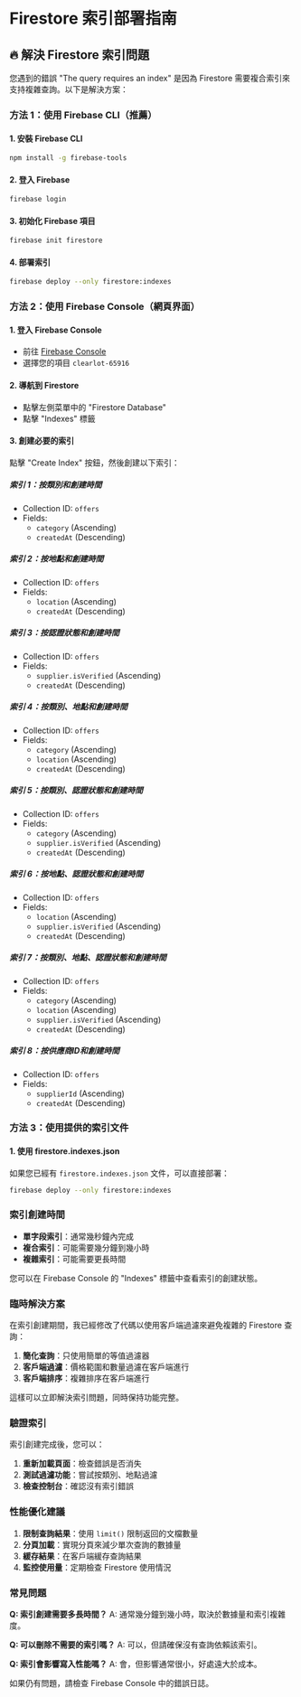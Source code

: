 # Firestore 索引部署指南

## 🔥 **解決 Firestore 索引問題**

您遇到的錯誤 "The query requires an index" 是因為 Firestore 需要複合索引來支持複雜查詢。以下是解決方案：

### **方法 1：使用 Firebase CLI（推薦）**

#### **1. 安裝 Firebase CLI**
```bash
npm install -g firebase-tools
```

#### **2. 登入 Firebase**
```bash
firebase login
```

#### **3. 初始化 Firebase 項目**
```bash
firebase init firestore
```

#### **4. 部署索引**
```bash
firebase deploy --only firestore:indexes
```

### **方法 2：使用 Firebase Console（網頁界面）**

#### **1. 登入 Firebase Console**
- 前往 [Firebase Console](https://console.firebase.google.com/)
- 選擇您的項目 `clearlot-65916`

#### **2. 導航到 Firestore**
- 點擊左側菜單中的 "Firestore Database"
- 點擊 "Indexes" 標籤

#### **3. 創建必要的索引**

點擊 "Create Index" 按鈕，然後創建以下索引：

##### **索引 1：按類別和創建時間**
- Collection ID: `offers`
- Fields:
  - `category` (Ascending)
  - `createdAt` (Descending)

##### **索引 2：按地點和創建時間**
- Collection ID: `offers`
- Fields:
  - `location` (Ascending)
  - `createdAt` (Descending)

##### **索引 3：按認證狀態和創建時間**
- Collection ID: `offers`
- Fields:
  - `supplier.isVerified` (Ascending)
  - `createdAt` (Descending)

##### **索引 4：按類別、地點和創建時間**
- Collection ID: `offers`
- Fields:
  - `category` (Ascending)
  - `location` (Ascending)
  - `createdAt` (Descending)

##### **索引 5：按類別、認證狀態和創建時間**
- Collection ID: `offers`
- Fields:
  - `category` (Ascending)
  - `supplier.isVerified` (Ascending)
  - `createdAt` (Descending)

##### **索引 6：按地點、認證狀態和創建時間**
- Collection ID: `offers`
- Fields:
  - `location` (Ascending)
  - `supplier.isVerified` (Ascending)
  - `createdAt` (Descending)

##### **索引 7：按類別、地點、認證狀態和創建時間**
- Collection ID: `offers`
- Fields:
  - `category` (Ascending)
  - `location` (Ascending)
  - `supplier.isVerified` (Ascending)
  - `createdAt` (Descending)

##### **索引 8：按供應商ID和創建時間**
- Collection ID: `offers`
- Fields:
  - `supplierId` (Ascending)
  - `createdAt` (Descending)

### **方法 3：使用提供的索引文件**

#### **1. 使用 firestore.indexes.json**
如果您已經有 `firestore.indexes.json` 文件，可以直接部署：

```bash
firebase deploy --only firestore:indexes
```

### **索引創建時間**

- **單字段索引**：通常幾秒鐘內完成
- **複合索引**：可能需要幾分鐘到幾小時
- **複雜索引**：可能需要更長時間

您可以在 Firebase Console 的 "Indexes" 標籤中查看索引的創建狀態。

### **臨時解決方案**

在索引創建期間，我已經修改了代碼以使用客戶端過濾來避免複雜的 Firestore 查詢：

1. **簡化查詢**：只使用簡單的等值過濾器
2. **客戶端過濾**：價格範圍和數量過濾在客戶端進行
3. **客戶端排序**：複雜排序在客戶端進行

這樣可以立即解決索引問題，同時保持功能完整。

### **驗證索引**

索引創建完成後，您可以：

1. **重新加載頁面**：檢查錯誤是否消失
2. **測試過濾功能**：嘗試按類別、地點過濾
3. **檢查控制台**：確認沒有索引錯誤

### **性能優化建議**

1. **限制查詢結果**：使用 `limit()` 限制返回的文檔數量
2. **分頁加載**：實現分頁來減少單次查詢的數據量
3. **緩存結果**：在客戶端緩存查詢結果
4. **監控使用量**：定期檢查 Firestore 使用情況

### **常見問題**

**Q: 索引創建需要多長時間？**
A: 通常幾分鐘到幾小時，取決於數據量和索引複雜度。

**Q: 可以刪除不需要的索引嗎？**
A: 可以，但請確保沒有查詢依賴該索引。

**Q: 索引會影響寫入性能嗎？**
A: 會，但影響通常很小，好處遠大於成本。

如果仍有問題，請檢查 Firebase Console 中的錯誤日誌。 